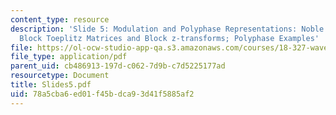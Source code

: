 ```yaml
---
content_type: resource
description: 'Slide 5: Modulation and Polyphase Representations: Noble Identities;
  Block Toeplitz Matrices and Block z-transforms; Polyphase Examples'
file: https://ol-ocw-studio-app-qa.s3.amazonaws.com/courses/18-327-wavelets-filter-banks-and-applications-spring-2003/78a5cba6ed01f45bdca93d41f5885af2_Slides5.pdf
file_type: application/pdf
parent_uid: cb486913-197d-c062-7d9b-c7d5225177ad
resourcetype: Document
title: Slides5.pdf
uid: 78a5cba6-ed01-f45b-dca9-3d41f5885af2
---
```

